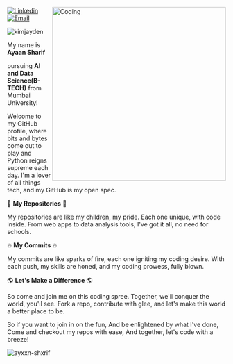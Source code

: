 <img align="right" alt="Coding" width="400" src="https://miro.medium.com/max/680/0*7Q3yvSIv_t0ioJ-Z.gif"/>  <a href="https://www.linkedin.com/in/ayaansharif/" target="_blank"><img src="https://img.shields.io/badge/-LinkedIn-%230077B5?logo=linkedin&logoColor=white" alt="Linkedin"></a>   <a href="mailto:ayaansharif42@gmail.com"><img src="https://img.shields.io/badge/Gmail-D14836?logo=gmail&logoColor=white" alt="Email"></a>
<p align="left"> <img src="https://komarev.com/ghpvc/?username=kimjayden&label=Profile%20views&color=0e75b6&style=flat" alt="kimjayden" /> </p>
<!--
<p align="left"> <img src="https://komarev.com/ghpvc/?username=dexjr&label=Profile%20views&color=0e75b6&style=flat" alt="kimjayden" /> </p>
<p align="left"> <img src="https://komarev.com/ghpvc/?username=Ayaan-Sharif&label=Profile%20views&color=0e75b6&style=flat" alt="kimjayden" /> </p>
-->


My name is **Ayaan Sharif** 

pursuing **AI and Data Science(B-TECH)** from Mumbai University! 


Welcome to my GitHub profile, where bits and bytes come out to play and Python reigns supreme each day. I'm a lover of all things tech, and my GitHub is my open spec.

📂 **My Repositories** 📂

My repositories are like my children, my pride. Each one unique, with code inside. From web apps to data analysis tools, I've got it all, no need for schools.

🔥 **My Commits** 🔥

My commits are like sparks of fire, each one igniting my coding desire. With each push, my skills are honed, and my coding prowess, fully blown.

🌎 **Let's Make a Difference** 🌎

So come and join me on this coding spree. Together, we'll conquer the world, you'll see. Fork a repo, contribute with glee, and let's make this world a better place to be.

So if you want to join in on the fun,
And be enlightened by what I've done,
Come and checkout my repos with ease,
And together, let's code with a breeze!

<p><img align="left" src="https://github-readme-stats.vercel.app/api/top-langs?username=ayxxn-shxrif&show_icons=true&locale=en&layout=compact" alt="ayxxn-shxrif" /></p>

<!--
**dexjr/dexjr** is a ✨ _special_ ✨ repository because its `README.md` (this file) appears on your GitHub profile.

Here are some ideas to get you started:

- 🔭 I’m currently working on ...
- 🌱 I’m currently learning ...
- 👯 I’m looking to collaborate on ...
- 🤔 I’m looking for help with ...
- 💬 Ask me about ...
- 📫 How to reach me: ...
- 😄 Pronouns: ...
- ⚡ Fun fact: ...
-->
